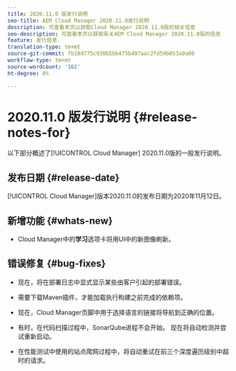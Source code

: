 ```yaml
---
title: 2020.11.0 版发行说明
seo-title: AEM Cloud Manager 2020.11.0发行说明
description: 可查看本页以获取Cloud Manager 2020.11.0版的相关信息
seo-description: 可查看本页以获取有关AEM Cloud Manager 2020.11.0版的信息
feature: 发行信息
translation-type: tm+mt
source-git-commit: fb10d775c930b5bb475b497aac2fd59b053a9a00
workflow-type: tm+mt
source-wordcount: '162'
ht-degree: 8%

---
```


# 2020.11.0 版发行说明 {#release-notes-for}

以下部分概述了[!UICONTROL Cloud Manager] 2020.11.0版的一般发行说明。

## 发布日期 {#release-date}

[!UICONTROL Cloud Manager]版本2020.11.0的发布日期为2020年11月12日。

## 新增功能 {#whats-new}

* Cloud Manager中的&#x200B;**学习**&#x200B;选项卡将用UI中的新图像刷新。

## 错误修复 {#bug-fixes}

* 现在，将在部署日志中显式显示某些由客户引起的部署错误。

* 需要下载Maven插件，才能加载执行构建之前完成的依赖项。

* 现在，Cloud Manager页脚中用于选择语言的链接将导航到正确的位置。

* 有时，在代码扫描过程中，SonarQube进程不会开始。 现在将自动检测并尝试重新启动。

* 在性能测试中使用的站点爬网过程中，将自动重试在前三个深度遍历级别中超时的请求。